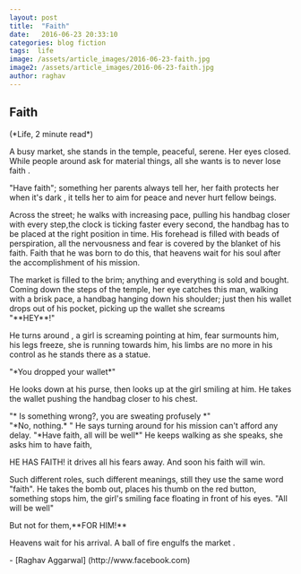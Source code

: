 ```yaml
---
layout: post
title:  "Faith"
date:   2016-06-23 20:33:10
categories: blog fiction
tags:  life
image: /assets/article_images/2016-06-23-faith.jpg
image2: /assets/article_images/2016-06-23-faith.jpg
author: raghav
---
```


<h2>Faith</h2>  
(*Life, 2 minute read*)
<p>A busy market, she stands in the temple, peaceful, serene. Her eyes closed. While people around ask for material things, all she wants is to never lose faith
.</p>
<p>"Have faith"; something her parents always tell her, her faith protects her when it's dark , it tells her to aim for peace and never hurt fellow beings. </p>
<p>Across the street; he walks with increasing pace, pulling his handbag closer with every step,the clock is ticking faster every second, the handbag has to be placed at the right position in time. His forehead is filled with beads of perspiration, all the nervousness and fear is covered by the blanket of his faith.
Faith that he was born to do this, that heavens wait for his soul after the accomplishment of his mission.</p>
<p>The market is filled to the brim; anything and everything is sold and bought.
Coming down the steps of the temple, her eye catches this man, walking with a brisk pace, a handbag hanging down his shoulder; just then his wallet drops out of his pocket, picking up the wallet she screams<br>
"**HEY**!"<p>
<p>He turns around , a girl is screaming pointing at him, fear surmounts him, his legs freeze, she is running towards him, his limbs are no more in his control as he stands there as a statue.</p>
<p>"*You dropped your wallet*"</p>
<p>He looks down at his purse, then looks up at the girl smiling at him.
He takes the wallet pushing the handbag closer to his chest. </p>
<p>"* Is something wrong?, you are sweating profusely *" <br>
"*No, nothing.* " He says turning around for his mission can't afford any delay.
"*Have faith, all will be well*"
He keeps walking as she speaks, she asks him to have faith,</p>
<p>HE HAS FAITH!
it drives all his fears away.
And soon his faith will win. </p>
<p>Such different roles, such different meanings, still they use the same word "faith".
He takes the bomb out, places his thumb on the red button, something stops him, the girl's smiling face floating in front of his eyes.
"All will be well"</p>
<p>But not for them,**FOR HIM!** </p>
<p>Heavens wait for his arrival.
A ball of fire engulfs the market . </p>
- [Raghav Aggarwal] (http://www.facebook.com)